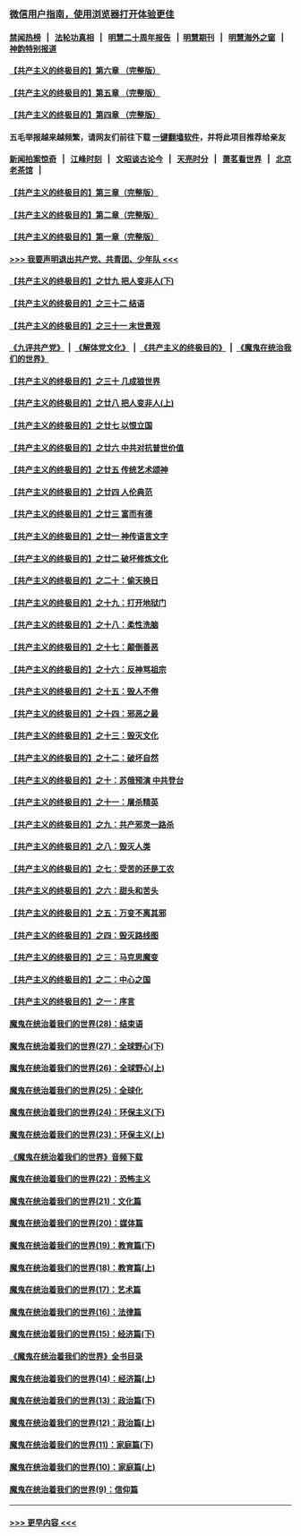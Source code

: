 ### [微信用户指南，使用浏览器打开体验更佳](https://github.com/gfw-breaker/banned-news1/blob/master/indexes/wechat-guide.md?t=0)
#### [禁闻热榜](热点新闻.md?t=0)  &nbsp;&nbsp;|&nbsp;&nbsp; [法轮功真相](https://github.com/gfw-breaker/truth/blob/master/README.md?t=0) &nbsp;&nbsp;|&nbsp;&nbsp; [明慧二十周年报告](https://github.com/gfw-breaker/mh-reports/blob/master/README.md?t=0) &nbsp;&nbsp;|&nbsp;&nbsp;[明慧期刊](https://github.com/gfw-breaker/mh-qikan) &nbsp;&nbsp;|&nbsp;&nbsp; [明慧海外之窗](https://github.com/gfw-breaker/mh-news/blob/master/README.md?t=0) &nbsp;&nbsp;|&nbsp;&nbsp; [神韵特别报道](https://github.com/gfw-breaker/mh-news/blob/master/shenyun.md?t=0)
#### [【共产主义的终极目的】第六章 （完整版）](../pages/nsc422/n11428913.md?t=02052011) 
#### [【共产主义的终极目的】第五章 （完整版）](../pages/nsc422/n11428912.md?t=02052011) 
#### [【共产主义的终极目的】第四章 （完整版）](../pages/nsc422/n11428907.md?t=02052011) 
#### 五毛举报越来越频繁，请网友们前往下载 [一键翻墙软件](https://github.com/gfw-breaker/ssr-accounts)，并将此项目推荐给亲友
#### [新闻拍案惊奇](https://github.com/gfw-breaker/banned-news1/blob/master/pages/link4.md) &nbsp;&nbsp;|&nbsp;&nbsp; [江峰时刻](https://github.com/gfw-breaker/banned-news1/blob/master/pages/link4.md) &nbsp;&nbsp;|&nbsp;&nbsp; [文昭谈古论今](https://github.com/gfw-breaker/banned-news1/blob/master/pages/link4.md) &nbsp;&nbsp;|&nbsp;&nbsp; [天亮时分](https://github.com/gfw-breaker/banned-news1/blob/master/pages/link4.md) &nbsp;&nbsp;|&nbsp;&nbsp; [萧茗看世界](https://github.com/gfw-breaker/banned-news1/blob/master/pages/link4.md) &nbsp;&nbsp;|&nbsp;&nbsp; [北京老茶馆](https://github.com/gfw-breaker/banned-news1/blob/master/pages/link4.md) &nbsp;&nbsp;|&nbsp;&nbsp; 
#### [【共产主义的终极目的】第三章（完整版）](../pages/nsc422/n11428848.md?t=02052011) 
#### [【共产主义的终极目的】第二章（完整版）](../pages/nsc422/n11428831.md?t=02052011) 
#### [【共产主义的终极目的】第一章（完整版）](../pages/nsc422/n11417651.md?t=02052011) 
#### [>>> 我要声明退出共产党、共青团、少年队 <<<](https://github.com/begood0513/goodnews/blob/master/quit/letter.md) 
#### [【共产主义的终极目的】之廿九 把人变非人(下)](../pages/nsc422/n11344140.md?t=02052011) 
#### [【共产主义的终极目的】之三十二 结语](../pages/nsc422/n11360535.md?t=02052011) 
#### [【共产主义的终极目的】之三十一 末世景观](../pages/nsc422/n11351129.md?t=02052011) 
#### [《九评共产党》](https://github.com/begood0513/9ping.md/blob/master/README.md) &nbsp;|&nbsp; [《解体党文化》](../../../../jtdwh.md/blob/master/README.md)  &nbsp;|&nbsp; [《共产主义的终极目的》](../../../../gczydzjmd.md/blob/master/README.md) &nbsp;|&nbsp; [《魔鬼在统治我们的世界》](../../../../mgztzwmdsj.md/blob/master/README.md) 
#### [【共产主义的终极目的】之三十 几成狼世界](../pages/nsc422/n11348280.md?t=02052011) 
#### [【共产主义的终极目的】之廿八 把人变非人(上)](../pages/nsc422/n11340492.md?t=02052011) 
#### [【共产主义的终极目的】之廿七 以恨立国](../pages/nsc422/n11336944.md?t=02052011) 
#### [【共产主义的终极目的】之廿六 中共对抗普世价值](../pages/nsc422/n11324785.md?t=02052011) 
#### [【共产主义的终极目的】之廿五 传统艺术颂神](../pages/nsc422/n11296396.md?t=02052011) 
#### [【共产主义的终极目的】之廿四 人伦典范](../pages/nsc422/n11296397.md?t=02052011) 
#### [【共产主义的终极目的】之廿三 富而有德](../pages/nsc422/n11283598.md?t=02052011) 
#### [【共产主义的终极目的】之廿一 神传语言文字](../pages/nsc422/n11263265.md?t=02052011) 
#### [【共产主义的终极目的】之廿二 破坏修炼文化](../pages/nsc422/n11245728.md?t=02052011) 
#### [【共产主义的终极目的】之二十：偷天换日](../pages/nsc422/n11238846.md?t=02052011) 
#### [【共产主义的终极目的】之十九：打开地狱门](../pages/nsc422/n11206376.md?t=02052011) 
#### [【共产主义的终极目的】之十八：柔性洗脑](../pages/nsc422/n11199994.md?t=02052011) 
#### [【共产主义的终极目的】之十七：颠倒善恶](../pages/nsc422/n11179782.md?t=02052011) 
#### [【共产主义的终极目的】之十六：反神骂祖宗](../pages/nsc422/n11166798.md?t=02052011) 
#### [【共产主义的终极目的】之十五：毁人不倦](../pages/nsc422/n11166792.md?t=02052011) 
#### [【共产主义的终极目的】之十四：邪恶之最](../pages/nsc422/n11150249.md?t=02052011) 
#### [【共产主义的终极目的】之十三：毁灭文化](../pages/nsc422/n11135227.md?t=02052011) 
#### [【共产主义的终极目的】之十二：破坏自然](../pages/nsc422/n11135214.md?t=02052011) 
#### [【共产主义的终极目的】之十：苏俄预演 中共登台](../pages/nsc422/n11118424.md?t=02052011) 
#### [【共产主义的终极目的】之十一：屠杀精英](../pages/nsc422/n11118442.md?t=02052011) 
#### [【共产主义的终极目的】之九：共产邪灵一路杀](../pages/nsc422/n11114139.md?t=02052011) 
#### [【共产主义的终极目的】之八：毁灭人类](../pages/nsc422/n11108503.md?t=02052011) 
#### [【共产主义的终极目的】之七：受苦的还是工农](../pages/nsc422/n11101809.md?t=02052011) 
#### [【共产主义的终极目的】之六：甜头和苦头](../pages/nsc422/n11096971.md?t=02052011) 
#### [【共产主义的终极目的】之五：万变不离其邪](../pages/nsc422/n11091285.md?t=02052011) 
#### [【共产主义的终极目的】之四：毁灭路线图](../pages/nsc422/n11086284.md?t=02052011) 
#### [【共产主义的终极目的】之三：马克思魔变](../pages/nsc422/n11061941.md?t=02052011) 
#### [【共产主义的终极目的】之二：中心之国](../pages/nsc422/n11047728.md?t=02052011) 
#### [【共产主义的终极目的】之一：序言](../pages/nsc422/n11086077.md?t=02052011) 
#### [魔鬼在统治着我们的世界(28)：结束语](../pages/nsc422/n10936246.md?t=02052011) 
#### [魔鬼在统治着我们的世界(27)：全球野心(下)](../pages/nsc422/n10928319.md?t=02052011) 
#### [魔鬼在统治着我们的世界(26)：全球野心(上)](../pages/nsc422/n10900318.md?t=02052011) 
#### [魔鬼在统治着我们的世界(25)：全球化](../pages/nsc422/n10788205.md?t=02052011) 
#### [魔鬼在统治着我们的世界(24)：环保主义(下)](../pages/nsc422/n10695307.md?t=02052011) 
#### [魔鬼在统治着我们的世界(23)：环保主义(上)](../pages/nsc422/n10688613.md?t=02052011) 
#### [《魔鬼在统治着我们的世界》音频下载](../pages/nsc422/n10635553.md?t=02052011) 
#### [魔鬼在统治着我们的世界(22)：恐怖主义](../pages/nsc422/n10614727.md?t=02052011) 
#### [魔鬼在统治着我们的世界(21)：文化篇](../pages/nsc422/n10597706.md?t=02052011) 
#### [魔鬼在统治着我们的世界(20)：媒体篇](../pages/nsc422/n10586579.md?t=02052011) 
#### [魔鬼在统治着我们的世界(19)：教育篇(下)](../pages/nsc422/n10564808.md?t=02052011) 
#### [魔鬼在统治着我们的世界(18)：教育篇(上)](../pages/nsc422/n10526970.md?t=02052011) 
#### [魔鬼在统治着我们的世界(17)：艺术篇](../pages/nsc422/n10499093.md?t=02052011) 
#### [魔鬼在统治着我们的世界(16)：法律篇](../pages/nsc422/n10485969.md?t=02052011) 
#### [魔鬼在统治着我们的世界(15)：经济篇(下)](../pages/nsc422/n10469975.md?t=02052011) 
#### [《魔鬼在统治着我们的世界》全书目录](../pages/nsc422/n10464261.md?t=02052011) 
#### [魔鬼在统治着我们的世界(14)：经济篇(上)](../pages/nsc422/n10457370.md?t=02052011) 
#### [魔鬼在统治着我们的世界(13)：政治篇(下)](../pages/nsc422/n10448270.md?t=02052011) 
#### [魔鬼在统治着我们的世界(12)：政治篇(上)](../pages/nsc422/n10444576.md?t=02052011) 
#### [魔鬼在统治着我们的世界(11)：家庭篇(下)](../pages/nsc422/n10440961.md?t=02052011) 
#### [魔鬼在统治着我们的世界(10)：家庭篇(上)](../pages/nsc422/n10435448.md?t=02052011) 
#### [魔鬼在统治着我们的世界(9)：信仰篇](../pages/nsc422/n10432159.md?t=02052011) 

----
#### [ >>> 更早内容 <<< ](../indexes/nsc422-earlier.md)
